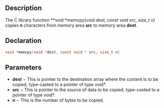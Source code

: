 ## Description
The C library function **void *memcpy(void *dest, const void *src, size_t n)** copies **n** characters from memory area **src** to memory area **dest**.

## Declaration

```c
void *memcpy(void *dest, const void * src, size_t n)
```
## Parameters

-   **dest** − This is pointer to the destination array where the content is to be copied, type-casted to a pointer of type void*.
-   **src** − This is pointer to the source of data to be copied, type-casted to a pointer of type void*.
-   **n** − This is the number of bytes to be copied.